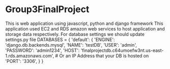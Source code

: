 # Group3FinalProject
This is web application using javascript, python and django framework
This application used EC2 and RDS amazon web services to host application and storage data respectively.
For database settings we should update settings.py file
DATABASES = {
    'default': {
        'ENGINE': 'django.db.backends.mysql',
        'NAME': 'testDB',
        'USER': 'admin',
        'PASSWORD': 'admin1234',
        'HOST': 'finalprojectdb.c64umoefw3nt.us-east-1.rds.amazonaws.com',  # Or an IP Address that your DB is hosted on
        'PORT': '3306',
    }
}

